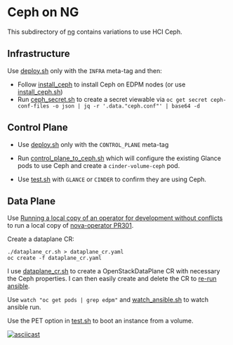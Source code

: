 # Ceph on NG

This subdirectory of [ng](..) contains variations to use HCI Ceph.

## Infrastructure

Use [deploy.sh](../deploy.sh) only with the `INFRA` meta-tag and then:

- Follow [install_ceph](install_ceph.md) to install Ceph on EDPM nodes
  (or use [install_ceph.sh](install_ceph.sh))
- Run [ceph_secret.sh](ceph_secret.sh) to create a secret viewable via
  `oc get secret ceph-conf-files -o json | jq -r '.data."ceph.conf"' | base64 -d`

## Control Plane

- Use [deploy.sh](../deploy.sh) only with the `CONTROL_PLANE` meta-tag

- Run [control_plane_to_ceph.sh](control_plane_to_ceph.sh) which will
  configure the existing Glance pods to use Ceph and create a
  `cinder-volume-ceph` pod.

- Use [test.sh](../test.sh) with `GLANCE` or `CINDER` to confirm
  they are using Ceph.

## Data Plane

Use
[Running a local copy of an operator for development without conflicts](https://github.com/openstack-k8s-operators/docs/blob/main/running_local_operator.md)
to run a local copy of
[nova-operator PR301](https://github.com/openstack-k8s-operators/nova-operator/pull/301).

Create a dataplane CR: 
```
./dataplane_cr.sh > dataplane_cr.yaml
oc create -f dataplane_cr.yaml
```
I use [dataplane_cr.sh](dataplane_cr.sh) to create 
a OpenStackDataPlane CR with necessary the Ceph properties.
I can then easily create and delete the CR to
[re-run ansible](../rerun_ansible.md).

Use `watch "oc get pods | grep edpm"` and
[watch_ansible.sh](../watch_ansible.sh) to watch ansible run.

Use the PET option in [test.sh](../test.sh) to boot an instance from a volume.

[![asciicast](https://asciinema.org/a/571558.svg)](https://asciinema.org/a/571558)
